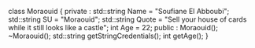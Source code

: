 class Moraouid {
	private :
		std::string	Name = "Soufiane El Abboubi";
		std::string	SU = "Moraouid";
		std::string	Quote = "Sell your house of cards while it still looks like a castle";
		int		Age = 22;
	public :
		Moraouid();
		~Moraouid();
		std::string 	getStringCredentials();
		int	    	getAge();
}
